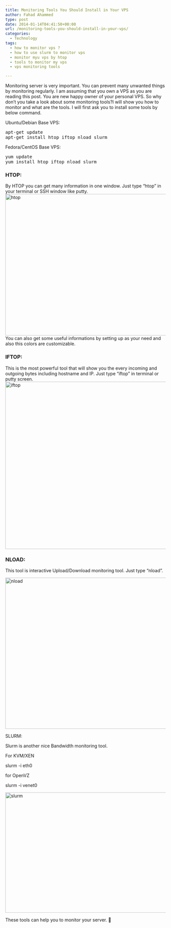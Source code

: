 ```yaml
---
title: Monitoring Tools You Should Install in Your VPS
author: Fahad Ahammed
type: post
date: 2014-01-14T04:41:50+00:00
url: /monitoring-tools-you-should-install-in-your-vps/
categories:
  - Technology
tags:
  - how to monitor vps ?
  - how to use slurm to monitor vps
  - monitor myu vps by htop
  - tools to monitor my vps
  - vps monitoring tools

---
```

Monitoring server is very important. You can prevent many unwanted things by monitoring regularly. I am assuming that you own a VPS as you are reading this post. You are new happy owner of your personal VPS. So why don&#8217;t you take a look about some monitoring tools?<!--more-->I will show you how to monitor and what are the tools. I will first ask you to install some tools by below command.

Ubuntu/Debian Base VPS:

<pre>apt-get update
apt-get install htop iftop nload slurm</pre>

Fedora/CentOS Base VPS:

<pre>yum update
yum install htop iftop nload slurm</pre>

### HTOP:

By HTOP you can get many information in one window. Just type &#8220;htop&#8221; in your terminal or SSH window like putty.[<img loading="lazy" class="aligncenter size-full wp-image-1086" alt="htop" src="https://i0.wp.com/fahadahammed.com/wp-content/uploads/2014/01/htop.png?resize=660%2C445" width="660" height="445" srcset="https://i0.wp.com/fahadahammed.com/wp-content/uploads/2014/01/htop.png?w=737&ssl=1 737w, https://i0.wp.com/fahadahammed.com/wp-content/uploads/2014/01/htop.png?resize=300%2C202&ssl=1 300w" sizes="(max-width: 660px) 100vw, 660px" data-recalc-dims="1" />][1]You can also get some useful informations by setting up as your need and also this colors are customizable.

### IFTOP:

This is the most powerful tool that will show you the every incoming and outgoing bytes including hostname and IP. Just type &#8220;iftop&#8221; in terminal or putty screen.[<img loading="lazy" class="aligncenter size-full wp-image-1087" alt="iftop" src="https://i0.wp.com/fahadahammed.com/wp-content/uploads/2014/01/iftop.png?resize=660%2C526" width="660" height="526" srcset="https://i0.wp.com/fahadahammed.com/wp-content/uploads/2014/01/iftop.png?w=815&ssl=1 815w, https://i0.wp.com/fahadahammed.com/wp-content/uploads/2014/01/iftop.png?resize=300%2C239&ssl=1 300w" sizes="(max-width: 660px) 100vw, 660px" data-recalc-dims="1" />][2]

### NLOAD:

This tool is interactive Upload/Download monitoring tool. Just type &#8220;nload&#8221;.

[<img loading="lazy" class="aligncenter size-full wp-image-1089" alt="nload" src="https://i0.wp.com/fahadahammed.com/wp-content/uploads/2014/01/nload.png?resize=660%2C475" width="660" height="475" srcset="https://i0.wp.com/fahadahammed.com/wp-content/uploads/2014/01/nload.png?w=807&ssl=1 807w, https://i0.wp.com/fahadahammed.com/wp-content/uploads/2014/01/nload.png?resize=300%2C216&ssl=1 300w" sizes="(max-width: 660px) 100vw, 660px" data-recalc-dims="1" />][3]

SLURM:

Slurm is another nice Bandwidth monitoring tool.

For KVM/XEN

slurm -i eth0

for OpenVZ

slurm -i venet0

[<img loading="lazy" class="aligncenter size-full wp-image-1090" alt="slurm" src="https://i0.wp.com/fahadahammed.com/wp-content/uploads/2014/01/slurm.jpg?resize=660%2C378" width="660" height="378" srcset="https://i0.wp.com/fahadahammed.com/wp-content/uploads/2014/01/slurm.jpg?w=708&ssl=1 708w, https://i0.wp.com/fahadahammed.com/wp-content/uploads/2014/01/slurm.jpg?resize=300%2C172&ssl=1 300w" sizes="(max-width: 660px) 100vw, 660px" data-recalc-dims="1" />][4]

These tools can help you to monitor your server. 🙂

 [1]: https://i0.wp.com/fahadahammed.com/wp-content/uploads/2014/01/htop.png
 [2]: https://i0.wp.com/fahadahammed.com/wp-content/uploads/2014/01/iftop.png
 [3]: https://i0.wp.com/fahadahammed.com/wp-content/uploads/2014/01/nload.png
 [4]: https://i0.wp.com/fahadahammed.com/wp-content/uploads/2014/01/slurm.jpg